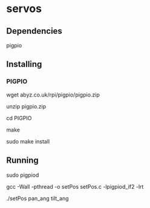 # servos

## Dependencies
pigpio

## Installing

### PIGPIO
wget abyz.co.uk/rpi/pigpio/pigpio.zip

unzip pigpio.zip

cd PIGPIO

make

sudo make install

## Running
sudo pigpiod

gcc -Wall -pthread -o setPos setPos.c -lpigpiod_if2 -lrt

./setPos pan_ang tilt_ang
